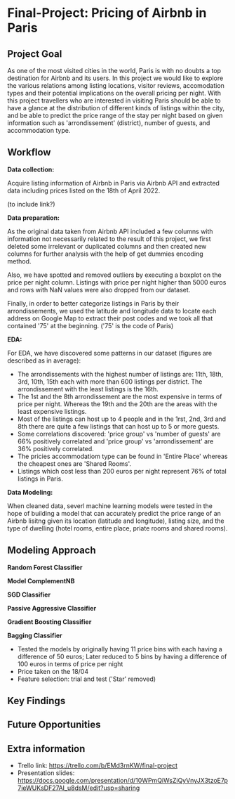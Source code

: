 # Final-Project: Pricing of Airbnb in Paris

## Project Goal
As one of the most visited cities in the world, Paris is with no doubts a top destination for Airbnb and its users. In this project we would like to explore the various relations among listing locations, visitor reviews, accomodation types and their potential implications on the overall pricing per night. With this project travellers who are interested in visiting Paris should be able to have a glance at the distribution of different kinds of listings within the city, and be able to predict the price range of the stay per night based on given information such as 'arrondissement' (district), number of guests, and accommodation type.

## Workflow

**Data collection:** 

Acquire listing information of Airbnb in Paris via Airbnb API and extracted data including prices listed on the 18th of April 2022. 

(to include link?)

**Data preparation:**

As the original data taken from Airbnb API included a few columns with information not necessarily related to the result of this project, we first deleted some irrelevant or duplicated columns and then created new columns for further analysis with the help of get dummies encoding method. 

Also, we have spotted and removed outliers by executing a boxplot on the price per night column. Listings with price per night higher than 5000 euros and rows with NaN values were also dropped from our dataset.

Finally, in order to better categorize listings in Paris by their arrondissements, we used the latitude and longitude data to locate each address on Google Map to extract their post codes and we took all that contained '75' at the beginning. ('75' is the code of Paris)

**EDA:**

For EDA, we have discovered some patterns in our dataset (figures are described as in average):

- The arrondissements with the highest number of listings are: 11th, 18th, 3rd, 10th, 15th each with more than 600 listings per district. The arrondissement with the least listings is the 16th.
- The 1st and the 8th arrondissement are the most expensive in terms of price per night. Whereas the 19th and the 20th are the areas with the least expensive listings.
- Most of the listings can host up to 4 people and in the 1rst, 2nd, 3rd and 8th there are quite a few listings that can host up to 5 or more guests.
- Some correlations discovered: 'price group' vs 'number of guests' are 66% positively correlated and 'price group' vs 'arrondissement' are 36% positively correlated.
- The pricies accommodatiom type can be found in 'Entire Place' whereas the cheapest ones are 'Shared Rooms'.
- Listings which cost less than 200 euros per night represent 76% of total listings in Paris.

**Data Modeling:** 

When cleaned data, severl machine learning models were tested in the hope of building a model that can accurately predict the price range of an Airbnb lisitng given its location (latitude and longitude), listing size, and the type of dwelling (hotel rooms, entire place, priate rooms and shared rooms).



## Modeling Approach

**Random Forest Classifier**

**Model ComplementNB**

**SGD Classifier**

**Passive Aggressive Classifier**

**Gradient Boosting Classifier**

**Bagging Classifier**

- Tested the models by originally having 11 price bins with each having a difference of 50 euros; Later reduced to 5 bins by having a difference of 100 euros in terms of price per night
- Price taken on the 18/04
- Feature selection: trial and test ('Star' removed)

## Key Findings

## Future Opportunities

## Extra information
- Trello link: https://trello.com/b/EMd3rnKW/final-project
- Presentation slides: https://docs.google.com/presentation/d/10WPmQiWsZiQyVnyJX3tzoE7p7ieWUKsDF27AI_u8dsM/edit?usp=sharing

